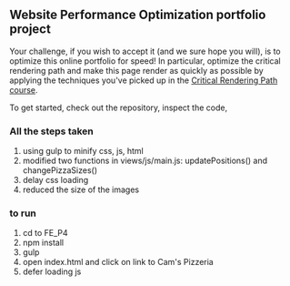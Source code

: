 ## Website Performance Optimization portfolio project

Your challenge, if you wish to accept it (and we sure hope you will), is to optimize this online portfolio for speed! In particular, optimize the critical rendering path and make this page render as quickly as possible by applying the techniques you've picked up in the [Critical Rendering Path course](https://www.udacity.com/course/ud884).

To get started, check out the repository, inspect the code,


### All the steps taken
1. using gulp to minify css, js, html
2. modified two functions in views/js/main.js: updatePositions() and changePizzaSizes()
3. delay css loading
4. reduced the size of the images

### to run 
1. cd to FE_P4
2. npm install
3. gulp
4. open index.html and click on link to Cam's Pizzeria
5. defer loading js 


